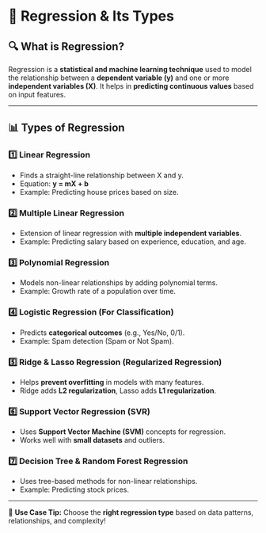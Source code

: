 # 📌 Regression & Its Types

## 🔍 What is Regression?

Regression is a **statistical and machine learning technique** used to model the relationship between a **dependent variable (y)** and one or more **independent variables (X)**. It helps in **predicting continuous values** based on input features.

---

## 📊 Types of Regression

### 1️⃣ **Linear Regression**

- Finds a straight-line relationship between X and y.
- Equation: **y = mX + b**
- Example: Predicting house prices based on size.

### 2️⃣ **Multiple Linear Regression**

- Extension of linear regression with **multiple independent variables**.
- Example: Predicting salary based on experience, education, and age.

### 3️⃣ **Polynomial Regression**

- Models non-linear relationships by adding polynomial terms.
- Example: Growth rate of a population over time.

### 4️⃣ **Logistic Regression** (For Classification)

- Predicts **categorical outcomes** (e.g., Yes/No, 0/1).
- Example: Spam detection (Spam or Not Spam).

### 5️⃣ **Ridge & Lasso Regression** (Regularized Regression)

- Helps **prevent overfitting** in models with many features.
- Ridge adds **L2 regularization**, Lasso adds **L1 regularization**.

### 6️⃣ **Support Vector Regression (SVR)**

- Uses **Support Vector Machine (SVM)** concepts for regression.
- Works well with **small datasets** and outliers.

### 7️⃣ **Decision Tree & Random Forest Regression**

- Uses tree-based methods for non-linear relationships.
- Example: Predicting stock prices.

---

🚀 **Use Case Tip:** Choose the **right regression type** based on data patterns, relationships, and complexity!
